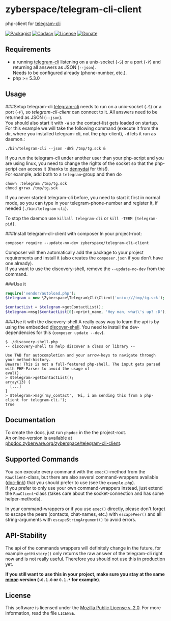 zyberspace/telegram-cli-client
==============================
php-client for [telegram-cli](https://github.com/vysheng/tg/)

[![Packagist](https://img.shields.io/packagist/v/zyberspace/telegram-cli-client.svg)](https://packagist.org/packages/zyberspace/telegram-cli-client)
[![Codacy](https://www.codacy.com/project/badge/4175a9bbf88547cdbd94cf57c457068d)](https://www.codacy.com/app/zyberspace/php-telegram-cli-client)
[![License](https://img.shields.io/github/license/zyberspace/php-telegram-cli-client.svg)](https://www.mozilla.org/MPL/2.0/)
[![Donate](https://www.paypalobjects.com/en_US/i/btn/btn_donate_SM.gif)](https://www.paypal.com/cgi-bin/webscr?cmd=_s-xclick&hosted_button_id=9FC7BR6XPXFLE)

Requirements
------------
 - a running [telegram-cli](https://github.com/vysheng/tg/) listening on a unix-socket (`-S`) or a port (`-P`) and returning all answers as JSON (`--json`).  
   Needs to be configured already (phone-number, etc.).
 - php >= 5.3.0

Usage
-----

###Setup telegram-cli
[telegram-cli](https://github.com/vysheng/tg/) needs to run on a unix-socket (`-S`) or a port (`-P`), so *telegram-cli-client* can connect to it. All answers need to be returned as JSON (`--json`).  
You should also start it with `-W` so the contact-list gets loaded on startup.  
For this example we will take the following command (execute it from the dir, where you installed telegram-cli, not the php-client), `-d` lets it run as daemon.:

```shell
./bin/telegram-cli --json -dWS /tmp/tg.sck &
```

If you run the telegram-cli under another user than your php-script and you are using linux, you need to change the rights of the socket so that the php-script can access it (thanks to [dennydai](https://github.com/dennydai) for this!).  
For example, add both to a `telegram`-group and then do

```shell
chown :telegram /tmp/tg.sck
chmod g+rwx /tmp/tg.sck
```

If you never started telegram-cli before, you need to start it first in normal mode, so you can type in your telegram-phone-number and register it, if needed (`./bin/telegram-cli`).

To stop the daemon use `killall telegram-cli` or `kill -TERM [telegram-pid]`.

###Install telegram-cli-client with composer
In your project-root:

```shell
composer require --update-no-dev zyberspace/telegram-cli-client
```

Composer will then automatically add the package to your project requirements and install it (also creates the `composer.json` if you don't have one already).  
If you want to use the discovery-shell, remove the `--update-no-dev` from the command.

###Use it

```php
require('vendor/autoload.php');
$telegram = new \Zyberspace\Telegram\Cli\Client('unix:///tmp/tg.sck');

$contactList = $telegram->getContactList();
$telegram->msg($contactList[0]->print_name, 'Hey man, what\'s up? :D');
```

###Use it with the discovery-shell
A really easy way to learn the api is by using the embedded [discover-shell](https://github.com/zyberspace/php-discovery-shell). You need to install the dev-dependencies for this (`composer update --dev`).

```shell
$ ./discovery-shell.php
-- discovery-shell to help discover a class or library --

Use TAB for autocompletion and your arrow-keys to navigate through your method-history.
Beware! This is not a full-featured php-shell. The input gets parsed with PHP-Parser to avoid the usage of
eval().
> $telegram->getContactList();
array(13) {
  [...]
}
> $telegram->msg('my_contact', 'Hi, i am sending this from a php-client for telegram-cli.');
true
```

Documentation
-------------
To create the docs, just run `phpdoc` in the the project-root.  
An online-version is available at [phpdoc.zyberware.org/zyberspace/telegram-cli-client](http://phpdoc.zyberware.org/zyberspace/telegram-cli-client/).

Supported Commands
------------------
You can execute every command with the `exec()`-method from the `RawClient`-class, but there are also several command-wrappers available ([doc-link](http://phpdoc.zyberware.org/zyberspace/telegram-cli-client/classes/Zyberspace.Telegram.Cli.Client.html)) that you should prefer to use (see the `example.php`).  
If you prefer to only use your own command-wrappers instead, just extend the `RawClient`-class (takes care about the socket-connection and has some helper-methods).

In your command-wrappers or if you use `exec()` directly, please don't forget to escape the peers (contacts, chat-names, etc.) with `escapePeer()` and all string-arguments with `escapeStringArgument()` to avoid errors.

API-Stability
-------------
The api of the commands wrappers will definitely change in the future, for example `getHistory()` only returns the raw answer of the telegram-cli right now and is not really useful. Therefore you should not use this in production yet.

**If you still want to use this in your project, make sure you stay at the same [minor](http://semver.org/spec/v2.0.0.html)-version (`~0.1.0` or `0.1.*` for example)**.

License
-------
This software is licensed under the [Mozilla Public License v. 2.0](http://mozilla.org/MPL/2.0/). For more information, read the file `LICENSE`.
